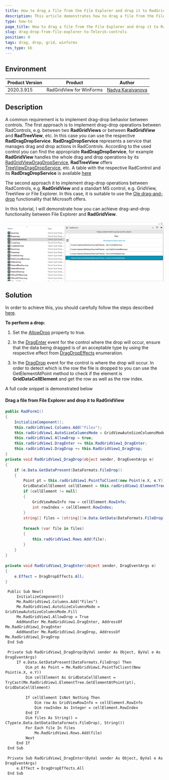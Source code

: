 ```yaml
---
title: How to drag a file from the File Explorer and drop it to RadGridView
description: This article demonstrates how to drag a file from the File Explorer and drop it to Telerik RadGridView
type: how-to
page_title: How to drag a file from the File Explorer and drop it to RadGridView
slug: drag-drop-from-file-explorer-to-Telerik-controls
position: 0
tags: drag, drop, grid, winforms
res_type: kb
---
```


## Environment
 
|Product Version|Product|Author|
|----|----|----|
|2020.3.915|RadGridView for WinForms|[Nadya Karaivanova](https://www.telerik.com/blogs/author/nadya-karaivanova)|
 
## Description

A common requirement is to implement drag-drop behavior between controls. The first approach is to implement drag-drop operations between RadControls, e.g. between two **RadGridViews** or between **RadGridView** and **RadTreeView**, etc. In this case you can use the respective **RadDragDropService**. **RadDragDropService** represents a service that manages drag and drop actions in RadControls. According to the used control you can find the appropriate **RadDragDropService**, for example **RadGridView** handles the whole drag and drop operations by its [RadGridViewDragDropService](https://docs.telerik.com/devtools/winforms/controls/gridview/drag-and-drop/radgridviewdragdropservice), **RadTreeView** offers [TreeViewDragDropService](https://docs.telerik.com/devtools/winforms/controls/treeview/drag-and-drop/treeviewdragdropservice), etc. A table with the respective RadControl and its **RadDragDropService** is available [here](https://docs.telerik.com/devtools/winforms/telerik-presentation-framework/raddragdropservice)

The second approach it to implement drag-drop operations between RadControls, e.g. **RadGridView** and a standart MS control, e.g. GridView, TreeView or File Explorer. In this case, it is suitable to use the [Ole drag-and-drop](https://docs.microsoft.com/en-us/dotnet/desktop/winforms/advanced/walkthrough-performing-a-drag-and-drop-operation-in-windows-forms?view=netframeworkdesktop-4.8) functionality that Microsoft offers. 

In this tutorial, I will demonstrate how you can achieve drag-and-drop functionality between File Explorer and **RadGridView**.


![drag-drop-from-file-explorer.gif](images/drag-drop-from-file-explorer.gif)

## Solution 

In order to achieve this, you should carefully follow the steps described [here](https://docs.microsoft.com/en-us/dotnet/desktop/winforms/advanced/walkthrough-performing-a-drag-and-drop-operation-in-windows-forms?view=netframeworkdesktop-4.8#to-perform-a-drop).

**To perform a drop:**

1. Set the [AllowDrop](https://docs.microsoft.com/en-us/dotnet/api/system.windows.forms.control.allowdrop?view=netcore-3.1) property to true.

2. In the [DragEnter](https://docs.microsoft.com/en-us/dotnet/api/system.windows.forms.control.dragenter?view=net-5.0) event for the control where the drop will occur, ensure that the data being dragged is of an acceptable type by using the respective effect from [DragDropEffects](https://docs.microsoft.com/en-us/dotnet/api/system.windows.forms.dragdropeffects?view=netcore-3.1) enumeration.

3. In the [DragDrop](https://docs.microsoft.com/en-us/dotnet/api/system.windows.forms.control.dragdrop?view=net-5.0) event for the control is where the drop will occur. In order to detect which is the row the file is dropped to you can use the GetElementAtPoint method to check if the element is **GridDataCellElement** and get the row as well as the row index.

A full code snippet is demonstrated below

#### Drag a file from File Explorer and drop it to RadGridView

````C#
public RadForm1()
{
    InitializeComponent();
    this.radGridView1.Columns.Add("Files");
    this.radGridView1.AutoSizeColumnsMode = GridViewAutoSizeColumnsMode.Fill;
    this.radGridView1.AllowDrop = true;
    this.radGridView1.DragEnter += this.RadGridView1_DragEnter;
    this.radGridView1.DragDrop += this.RadGridView1_DragDrop;
}
private void RadGridView1_DragDrop(object sender, DragEventArgs e)
{
    if (e.Data.GetDataPresent(DataFormats.FileDrop))
    {
        Point pt = this.radGridView1.PointToClient(new Point(e.X, e.Y));
        GridDataCellElement cellElement = this.radGridView1.ElementTree.GetElementAtPoint(pt) as GridDataCellElement;
        if (cellElement != null)
        {
            GridViewRowInfo row = cellElement.RowInfo;
            int rowIndex = cellElement.RowIndex;
        }
        string[] files = (string[])e.Data.GetData(DataFormats.FileDrop);

        foreach (var file in files)
        {
            this.radGridView1.Rows.Add(file);
        }
    }
}

private void RadGridView1_DragEnter(object sender, DragEventArgs e)
{
    e.Effect = DragDropEffects.All;
}


````
````VB.NET
 Public Sub New()
     InitializeComponent()
     Me.RadGridView1.Columns.Add("Files")
     Me.RadGridView1.AutoSizeColumnsMode = GridViewAutoSizeColumnsMode.Fill
     Me.RadGridView1.AllowDrop = True
     AddHandler Me.RadGridView1.DragEnter, AddressOf Me.RadGridView1_DragEnter
     AddHandler Me.RadGridView1.DragDrop, AddressOf Me.RadGridView1_DragDrop
 End Sub

 Private Sub RadGridView1_DragDrop(ByVal sender As Object, ByVal e As DragEventArgs)
     If e.Data.GetDataPresent(DataFormats.FileDrop) Then
         Dim pt As Point = Me.RadGridView1.PointToClient(New Point(e.X, e.Y))
         Dim cellElement As GridDataCellElement = TryCast(Me.RadGridView1.ElementTree.GetElementAtPoint(pt), GridDataCellElement)

         If cellElement IsNot Nothing Then
             Dim row As GridViewRowInfo = cellElement.RowInfo
             Dim rowIndex As Integer = cellElement.RowIndex
         End If
         Dim files As String() = CType(e.Data.GetData(DataFormats.FileDrop), String())
         For Each file In files
             Me.RadGridView1.Rows.Add(file)
         Next
     End If
 End Sub

 Private Sub RadGridView1_DragEnter(ByVal sender As Object, ByVal e As DragEventArgs)
     e.Effect = DragDropEffects.All
 End Sub


````

